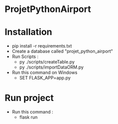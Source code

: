 # ProjetPythonAirport

# Installation

- pip install -r requirements.txt
- Create a database called "projet_python_airport"
- Run Scripts :
  - py ./scripts/createTable.py
  - py ./scripts/importDataORM.py
- Run this command on Windows
  - SET FLASK_APP=app.py

# Run project

- Run this command :
  - flask run
